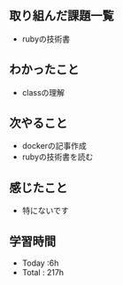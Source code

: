 ## 取り組んだ課題一覧
- rubyの技術書
## わかったこと
  - classの理解
## 次やること
  - dockerの記事作成
  - rubyの技術書を読む
## 感じたこと
- 特にないです
## 学習時間
  - Today :6h
  - Total : 217h
